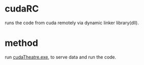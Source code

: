 # cudaRC
runs the code from cuda remotely via dynamic linker library(dll).  

# method
run [cudaTheatre.exe](https://github.com/yuisanae2f/cudaRC/tree/Theatre), to serve data and run the code.  
